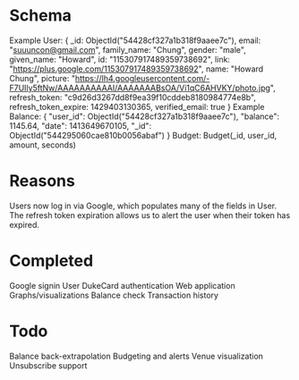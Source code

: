 Schema
====
Example User:
{
    _id: ObjectId("54428cf327a1b318f9aaee7c"),
    email: "suuuncon@gmail.com",
    family_name: "Chung",
    gender: "male",
    given_name: "Howard",
    id: "115307917489359738692",
    link: "https://plus.google.com/115307917489359738692",
    name: "Howard Chung",
    picture: "https://lh4.googleusercontent.com/-F7UIly5ftNw/AAAAAAAAAAI/AAAAAAABsOA/Vi1qC6AHVKY/photo.jpg",
    refresh_token: "c9d26d3267dd8f9ea39f10cddeb8180984774e8b",
    refresh_token_expire: 1429403130365,
    verified_email: true
    }
Example Balance:
{
        "user_id": ObjectId("54428cf327a1b318f9aaee7c"),
        "balance": 1145.64,
        "date": 1413649670105,
        "_id": ObjectId("544295060cae810b0056abaf")
    }
Budget:
Budget(_id, user_id, amount, seconds)

Reasons
====
Users now log in via Google, which populates many of the fields in User.  
The refresh token expiration allows us to alert the user when their token has expired.

Completed
====
Google signin
User DukeCard authentication
Web application
Graphs/visualizations
Balance check
Transaction history

Todo
====
Balance back-extrapolation
Budgeting and alerts
Venue visualization
Unsubscribe support
